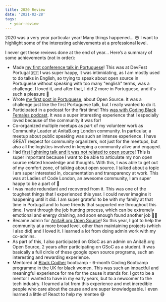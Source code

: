 ```yaml
---
title: 2020 Review
date: '2021-02-28'
tags:
  - year-review
---
```


2020 was a very year particular year! Many things happened... 😳 I want to highlight some of the interesting achievements at a professional level.

I never get these reviews done at the end of year... Here’s a summary of some achievements (not in order):

- Made [my first conference talk in Portuguese](https://youtu.be/-EFVDjDdeXw?t=6766)! This was at DevFest Portugal 🇵🇹 I was super happy, it was intimidating, as I am mostly used to do talks in English, so trying to speak about open source in Portuguese without speaking with too many "english" terms, was a challenge. I loved it, and after that, I did 2 more in Portuguese, and it's such a pleasure 🤗
- Wrote [my first post in Portuguese](/posts/ficheiros-base-num-projeto-open-source/), about Open Source. It was a challenge just like the first Portuguese talk, but I really wanted to do it.
- Participated in a podcast for the first time! This [was with Coding Black Females podcast](https://anchor.fm/codingblackfemales/episodes/Isabel-Costa---Contributing-to-Open-Source-eiavh6). It was a super interesting experience that I especially loved because of the community it was for!
- Co-organized multiple meetups as part of my volunteer work as Community Leader at AnitaB.org London community. In particular, a meetup about public speaking was such an intense experience. I have GREAT respect for community organizers, not just for the meetups, but also all the logistics involved in keeping a community alive and engaged.
- Had [first lightning talk and it was not related to open source](https://youtu.be/KGG3PXYwKIE?t=1491)! This is super important because I want to be able to articulate my non open source related knowledge and thoughts. With this, I was able to get out of my comfort zone, of talking about open source. I talked about a topic I am super interested in, documentation and transparency at work. This was at Ladies of Code London, an awesome community, I am super happy to be a part of 🤗
- I was made redundant and recovered from it. This was one of the toughest things that I experienced this year. I could never imagine it happening until it did. I am super grateful to be with my family at that time in Portugal and to have friends that supported me throughout this time. I went through the job hunting process, which can be extremely emotional and energy draining, and soon enough found another job 🙏🏾
- Became admin for [AnitaB.org Open Source](https://github.com/anitab-org)! So this year, I got to help the community at a more broad level, other than maintaining projects (which I also did) and I loved it. I learned a lot from doing admin work with my co-admins.
- As part of this, I also participated on GSoC as an admin on AnitaB.org Open Source, 2 years after participating on GSoC as a student. It was basically a full circle of these google open source programs, such an interesting and rewarding experience.
- Mentored at [Black Codher](https://blackcodher.com/) bootcamp - 6-month Coding Bootcamp programme in the UK for black women. This was such an impactful and meaningful experience for me for the cause it stands for. I got to be a mentor I wanted to have in my early years, but to a newcomer to the tech industry. I learned a lot from this experience and met incredible people who care about the cause and are super knowledgeable. I even learned a little of React to help my mentee 😅
